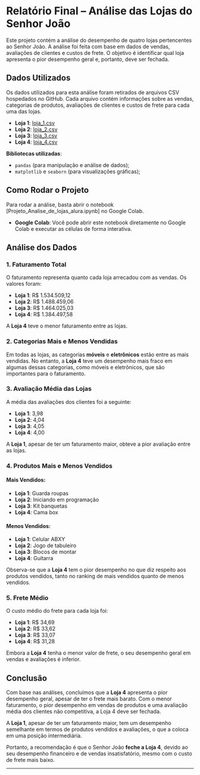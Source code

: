 # Relatório Final – Análise das Lojas do Senhor João

Este projeto contém a análise do desempenho de quatro lojas pertencentes ao Senhor João. A análise foi feita com base em dados de vendas, avaliações de clientes e custos de frete. O objetivo é identificar qual loja apresenta o pior desempenho geral e, portanto, deve ser fechada.

## Dados Utilizados

Os dados utilizados para esta análise foram retirados de arquivos CSV hospedados no GitHub. Cada arquivo contém informações sobre as vendas, categorias de produtos, avaliações de clientes e custos de frete para cada uma das lojas.

- **Loja 1**: [loja_1.csv](https://raw.githubusercontent.com/alura-es-cursos/challenge1-data-science/refs/heads/main/base-de-dados-challenge-1/loja_1.csv)
- **Loja 2**: [loja_2.csv](https://raw.githubusercontent.com/alura-es-cursos/challenge1-data-science/refs/heads/main/base-de-dados-challenge-1/loja_2.csv)
- **Loja 3**: [loja_3.csv](https://raw.githubusercontent.com/alura-es-cursos/challenge1-data-science/refs/heads/main/base-de-dados-challenge-1/loja_3.csv)
- **Loja 4**: [loja_4.csv](https://raw.githubusercontent.com/alura-es-cursos/challenge1-data-science/refs/heads/main/base-de-dados-challenge-1/loja_4.csv)

**Bibliotecas utilizadas**: 
- `pandas` (para manipulação e análise de dados);
- `matplotlib` e `seaborn` (para visualizações gráficas);
  
## Como Rodar o Projeto

Para rodar a análise, basta abrir o notebook [Projeto_Analise_de_lojas_alura.ipynb] no Google Colab.

- **Google Colab**: Você pode abrir este notebook diretamente no Google Colab e executar as células de forma interativa.

## Análise dos Dados

### 1. Faturamento Total
O faturamento representa quanto cada loja arrecadou com as vendas. Os valores foram:

- **Loja 1**: R$ 1.534.509,12
- **Loja 2**: R$ 1.488.459,06
- **Loja 3**: R$ 1.464.025,03
- **Loja 4**: R$ 1.384.497,58

A **Loja 4** teve o menor faturamento entre as lojas.

### 2. Categorias Mais e Menos Vendidas
Em todas as lojas, as categorias **móveis** e **eletrônicos** estão entre as mais vendidas. No entanto, a **Loja 4** teve um desempenho mais fraco em algumas dessas categorias, como móveis e eletrônicos, que são importantes para o faturamento.

### 3. Avaliação Média das Lojas
A média das avaliações dos clientes foi a seguinte:

- **Loja 1**: 3,98
- **Loja 2**: 4,04
- **Loja 3**: 4,05
- **Loja 4**: 4,00

A **Loja 1**, apesar de ter um faturamento maior, obteve a pior avaliação entre as lojas.

### 4. Produtos Mais e Menos Vendidos
#### Mais Vendidos:
- **Loja 1**: Guarda roupas
- **Loja 2**: Iniciando em programação
- **Loja 3**: Kit banquetas
- **Loja 4**: Cama box

#### Menos Vendidos:
- **Loja 1**: Celular ABXY
- **Loja 2**: Jogo de tabuleiro
- **Loja 3**: Blocos de montar
- **Loja 4**: Guitarra

Observa-se que a **Loja 4** tem o pior desempenho no que diz respeito aos produtos vendidos, tanto no ranking de mais vendidos quanto de menos vendidos.

### 5. Frete Médio
O custo médio do frete para cada loja foi:

- **Loja 1**: R$ 34,69
- **Loja 2**: R$ 33,62
- **Loja 3**: R$ 33,07
- **Loja 4**: R$ 31,28

Embora a **Loja 4** tenha o menor valor de frete, o seu desempenho geral em vendas e avaliações é inferior.

## Conclusão

Com base nas análises, concluímos que a **Loja 4** apresenta o pior desempenho geral, apesar de ter o frete mais barato. Com o menor faturamento, o pior desempenho em vendas de produtos e uma avaliação média dos clientes não competitiva, a Loja 4 deve ser fechada.

A **Loja 1**, apesar de ter um faturamento maior, tem um desempenho semelhante em termos de produtos vendidos e avaliações, o que a coloca em uma posição intermediária.

Portanto, a recomendação é que o Senhor João **feche a Loja 4**, devido ao seu desempenho financeiro e de vendas insatisfatório, mesmo com o custo de frete mais baixo.

---
